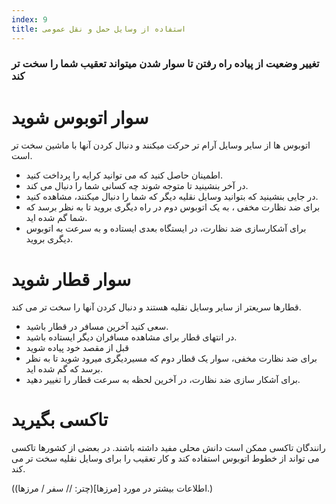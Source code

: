 ```yaml
---
index: 9
title: استفاده از وسایل حمل و نقل عمومی
---
```

### تغییر وضعیت از پیاده راه رفتن تا سوار شدن میتواند تعقیب شما را سخت تر کند

# سوار اتوبوس شوید

اتوبوس ها از سایر وسایل آرام تر حرکت میکنند و دنبال کردن آنها با ماشین سخت تر است.

*   اطمینان حاصل کنید که می توانید کرایه را پرداخت کنید.
*   در آخر بنشینید تا متوجه شوند چه کسانی شما را دنبال می کند.
*   در جایی بنشینید که بتوانید وسایل نقلیه دیگر که شما را دنبال میکنند، مشاهده کنید.
*   برای ضد نظارت مخفی ، به یک اتوبوس دوم در راه دیگری بروید تا به نظر برسد که شما گم شده اید.
*   برای آشکارسازی ضد نظارت، در ایستگاه بعدی ایستاده و به سرعت به اتوبوس دیگری بروید.

# سوار قطار شوید

قطارها سریعتر از سایر وسایل نقلیه هستند و دنبال کردن آنها را سخت تر می کند.

*   سعی کنید آخرین مسافر در قطار باشید.
*   در انتهای قطار برای مشاهده مسافران دیگر ایستاده باشید.
*   قبل از مقصد خود پیاده شوید
*   برای ضد نظارت مخفی، سوار یک قطار دوم که مسیردیگری میرود شوید تا به نظر برسد که گم شده اید.
*   برای آشکار سازی ضد نظارت، در آخرین لحظه به سرعت قطار را تغییر دهید.

# تاکسی بگیرید

رانندگان تاکسی ممکن است دانش محلی مفید داشته باشند. در بعضی از کشورها تاکسی می تواند از خطوط اتوبوس استفاده کند و کار تعقیب را برای وسایل نقلیه سخت تر می کند.

(اطلاعات بیشتر در مورد [مرزها](چتر: // سفر / مرزها).)